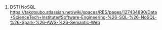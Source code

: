 1. DSTI NoSQL https://takotsubo.atlassian.net/wiki/spaces/RES/pages/127434890/Data+ScienceTech+Institute#Software-Engineering-%26-SQL-%26-NoSQL-%26-Spark-%26-AWS-%26-Semantic-Web